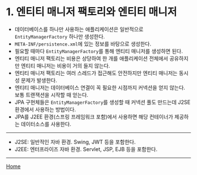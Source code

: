 # 1. 엔티티 매니저 팩토리와 엔티티 매니저

- 데이터베이스를 하나만 사용하는 애플리케이션은 일반적으로 `EntityManagerFactory` 하나만 생성한다.
- `META-INF/persistence.xml`에 있는 정보를 바탕으로 생성한다.
- 필요할 때마다 `EntityManagerFactory`를 통해 엔티티 매니저를 생성하면 된다.
- 엔티티 매니저 팩토리는 비용은 상당하여 한 개를 애플리케이션 전체에서 공유하지만 엔티티 매니저는 비용이 거의 들지 않는다.
- 엔티티 매니저 팩토리는 여러 스레드가 접근해도 안전하지만 엔티티 매니저는 동시성 문제가 발생한다.
- 엔티티 매니저는 데이터베이스 연결이 꼭 필요한 시점까지 커넥션을 얻지 않는다. 보통 트랜잭션을 시작할 때 얻는다.
- JPA 구현체들은 `EntityManagerFactory`를 생성할 때 커넥션 풀도 만드는데 J2SE 환경에서 사용하는 방법이다.
- JPA를 J2EE 환경(스프링 프레임워크 포함)에서 사용하면 해당 컨테이너가 제공하는 데이터소스를 사용한다.

---

- J2SE: 일반적인 자바 환경. Swing, JWT 등을 포함한다.
- J2EE: 엔터프라이즈 자바 환경. Servlet, JSP, EJB 등을 포함한다.

-----
[Home](./index.md)
